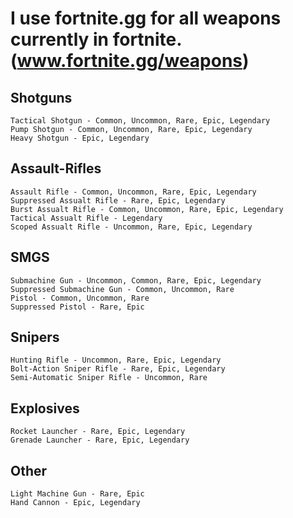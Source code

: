 # I use fortnite.gg for all weapons currently in fortnite. (www.fortnite.gg/weapons)

## Shotguns
    Tactical Shotgun - Common, Uncommon, Rare, Epic, Legendary
    Pump Shotgun - Common, Uncommon, Rare, Epic, Legendary
    Heavy Shotgun - Epic, Legendary

## Assault-Rifles
    Assault Rifle - Common, Uncommon, Rare, Epic, Legendary
    Suppressed Assualt Rifle - Rare, Epic, Legendary
    Burst Assualt Rifle - Common, Uncommon, Rare, Epic, Legendary
    Tactical Assualt Rifle - Legendary
    Scoped Assualt Rifle - Uncommon, Rare, Epic, Legendary

## SMGS
    Submachine Gun - Uncommon, Common, Rare, Epic, Legendary
    Suppressed Submachine Gun - Common, Uncommon, Rare
    Pistol - Common, Uncommon, Rare
    Suppressed Pistol - Rare, Epic

## Snipers
    Hunting Rifle - Uncommon, Rare, Epic, Legendary
    Bolt-Action Sniper Rifle - Rare, Epic, Legendary
    Semi-Automatic Sniper Rifle - Uncommon, Rare

## Explosives
    Rocket Launcher - Rare, Epic, Legendary
    Grenade Launcher - Rare, Epic, Legendary

## Other
    Light Machine Gun - Rare, Epic
    Hand Cannon - Epic, Legendary